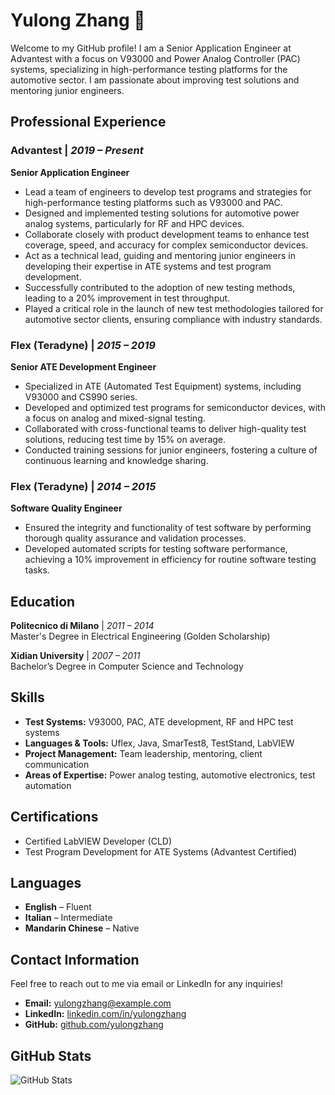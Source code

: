 # Yulong Zhang 👋

Welcome to my GitHub profile! I am a Senior Application Engineer at Advantest with a focus on V93000 and Power Analog Controller (PAC) systems, specializing in high-performance testing platforms for the automotive sector. I am passionate about improving test solutions and mentoring junior engineers.

## Professional Experience

### Advantest | *2019 – Present*  
**Senior Application Engineer**

- Lead a team of engineers to develop test programs and strategies for high-performance testing platforms such as V93000 and PAC.
- Designed and implemented testing solutions for automotive power analog systems, particularly for RF and HPC devices.
- Collaborate closely with product development teams to enhance test coverage, speed, and accuracy for complex semiconductor devices.
- Act as a technical lead, guiding and mentoring junior engineers in developing their expertise in ATE systems and test program development.
- Successfully contributed to the adoption of new testing methods, leading to a 20% improvement in test throughput.
- Played a critical role in the launch of new test methodologies tailored for automotive sector clients, ensuring compliance with industry standards.

### Flex (Teradyne) | *2015 – 2019*  
**Senior ATE Development Engineer**

- Specialized in ATE (Automated Test Equipment) systems, including V93000 and CS990 series.
- Developed and optimized test programs for semiconductor devices, with a focus on analog and mixed-signal testing.
- Collaborated with cross-functional teams to deliver high-quality test solutions, reducing test time by 15% on average.
- Conducted training sessions for junior engineers, fostering a culture of continuous learning and knowledge sharing.

### Flex (Teradyne) | *2014 – 2015*  
**Software Quality Engineer**

- Ensured the integrity and functionality of test software by performing thorough quality assurance and validation processes.
- Developed automated scripts for testing software performance, achieving a 10% improvement in efficiency for routine software testing tasks.

## Education

**Politecnico di Milano** | *2011 – 2014*  
Master's Degree in Electrical Engineering (Golden Scholarship)

**Xidian University** | *2007 – 2011*  
Bachelor’s Degree in Computer Science and Technology

## Skills

- **Test Systems:** V93000, PAC, ATE development, RF and HPC test systems
- **Languages & Tools:** Uflex, Java, SmarTest8, TestStand, LabVIEW
- **Project Management:** Team leadership, mentoring, client communication
- **Areas of Expertise:** Power analog testing, automotive electronics, test automation

## Certifications

- Certified LabVIEW Developer (CLD)
- Test Program Development for ATE Systems (Advantest Certified)

## Languages

- **English** – Fluent
- **Italian** – Intermediate
- **Mandarin Chinese** – Native

## Contact Information

Feel free to reach out to me via email or LinkedIn for any inquiries!

- **Email:** yulongzhang@example.com
- **LinkedIn:** [linkedin.com/in/yulongzhang](https://linkedin.com/in/yulongzhang)
- **GitHub:** [github.com/yulongzhang](https://github.com/yulongzhang)

## GitHub Stats

![GitHub Stats](https://github-readme-stats.vercel.app/api?username=yulongzhang&show_icons=true&theme=radical)
